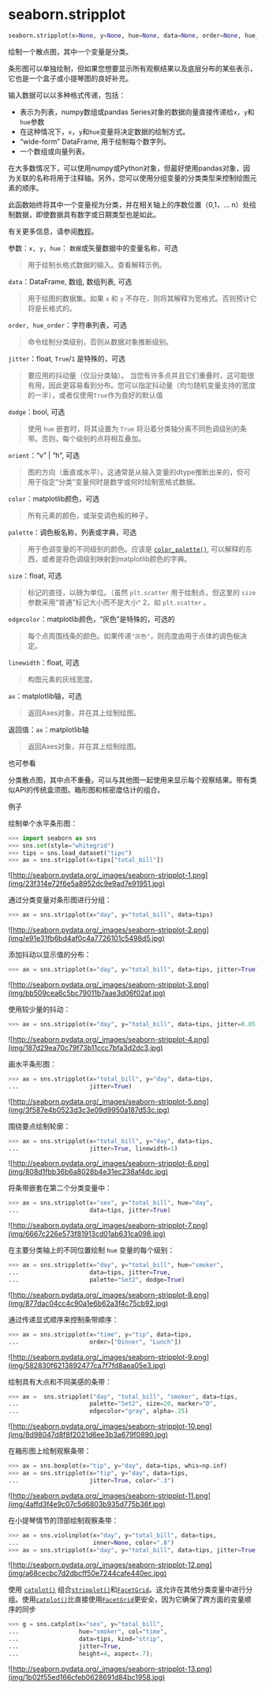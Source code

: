 # seaborn.stripplot

```py
seaborn.stripplot(x=None, y=None, hue=None, data=None, order=None, hue_order=None, jitter=True, dodge=False, orient=None, color=None, palette=None, size=5, edgecolor='gray', linewidth=0, ax=None, **kwargs)
```

绘制一个散点图，其中一个变量是分类。

条形图可以单独绘制，但如果您想要显示所有观察结果以及底层分布的某些表示，它也是一个盒子或小提琴图的良好补充。

输入数据可以以多种格式传递，包括：

*   表示为列表，numpy数组或pandas Series对象的数据向量直接传递给`x`，`y`和`hue`参数
*   在这种情况下，`x`，`y`和`hue`变量将决定数据的绘制方式。
*   “wide-form” DataFrame, 用于绘制每个数字列。
*   一个数组或向量列表。

在大多数情况下，可以使用numpy或Python对象，但最好使用pandas对象，因为关联的名称将用于注释轴。另外，您可以使用分组变量的分类类型来控制绘图元素的顺序。

此函数始终将其中一个变量视为分类，并在相关轴上的序数位置（0,1，... n）处绘制数据，即使数据具有数字或日期类型也是如此。

有关更多信息，请参阅[教程](../tutorial/categorical.html#categorical-tutorial)。

参数：`x, y, hue`： `数据`或矢量数据中的变量名称，可选

> 用于绘制长格式数据的输入。查看解释示例。

`data`：DataFrame, 数组, 数组列表, 可选

>用于绘图的数据集。如果 `x` 和 `y` 不存在，则将其解释为宽格式。否则预计它将是长格式的。

`order, hue_order`：字符串列表，可选

>命令绘制分类级别，否则从数据对象推断级别。

`jitter`：float, `True`/`1` 是特殊的，可选

>要应用的抖动量（仅沿分类轴）。 当您有许多点并且它们重叠时，这可能很有用，因此更容易看到分布。您可以指定抖动量（均匀随机变量支持的宽度的一半），或者仅使用`True`作为良好的默认值

`dodge`：bool, 可选

>使用 `hue` 嵌套时，将其设置为 `True` 将沿着分类轴分离不同色调级别的条带。否则，每个级别的点将相互叠加。

`orient`：“v” &#124; “h”, 可选

> 图的方向（垂直或水平）。这通常是从输入变量的dtype推断出来的，但可用于指定“分类”变量何时是数字或何时绘制宽格式数据。

`color`：matplotlib颜色，可选

> 所有元素的颜色，或渐变调色板的种子。

`palette`：调色板名称，列表或字典，可选

> 用于色调变量的不同级别的颜色。应该是 [`color_palette()`](seaborn.color_palette.html#seaborn.color_palette "seaborn.color_palette"), 可以解释的东西，或者是将色调级别映射到matplotlib颜色的字典。

`size`：float, 可选

> 标记的直径，以磅为单位。（虽然 `plt.scatter` 用于绘制点，但这里的 `size` 参数采用“普通”标记大小而不是大小^ 2，如 `plt.scatter` 。

`edgecolor`：matplotlib颜色，“灰色”是特殊的，可选的

>每个点周围线条的颜色。如果传递`"灰色"`，则亮度由用于点体的调色板决定。

`linewidth`：float, 可选

> 构图元素的灰线宽度。

`ax`：matplotlib轴，可选

> 返回Axes对象，并在其上绘制绘图。


返回值：`ax`：matplotlib轴

> 返回Axes对象，并在其上绘制绘图。



也可参看

分类散点图，其中点不重叠。可以与其他图一起使用来显示每个观察结果。带有类似API的传统盒须图。箱形图和核密度估计的组合。

例子

绘制单个水平条形图：

```py
>>> import seaborn as sns
>>> sns.set(style="whitegrid")
>>> tips = sns.load_dataset("tips")
>>> ax = sns.stripplot(x=tips["total_bill"])

```

![http://seaborn.pydata.org/_images/seaborn-stripplot-1.png](img/23f314e72f6e5a8952dc9e9ad7e91951.jpg)

通过分类变量对条形图进行分组：

```py
>>> ax = sns.stripplot(x="day", y="total_bill", data=tips)

```

![http://seaborn.pydata.org/_images/seaborn-stripplot-2.png](img/e91e31fb6bd4af0c4a7726101c5498d5.jpg)

添加抖动以显示值的分布：

```py
>>> ax = sns.stripplot(x="day", y="total_bill", data=tips, jitter=True)

```

![http://seaborn.pydata.org/_images/seaborn-stripplot-3.png](img/bb509cea6c5bc79011b7aae3d06f02af.jpg)

使用较少量的抖动：

```py
>>> ax = sns.stripplot(x="day", y="total_bill", data=tips, jitter=0.05)

```

![http://seaborn.pydata.org/_images/seaborn-stripplot-4.png](img/187d29ea70c79f73b11ccc7bfa3d2dc3.jpg)

画水平条形图：

```py
>>> ax = sns.stripplot(x="total_bill", y="day", data=tips,
...                    jitter=True)

```

![http://seaborn.pydata.org/_images/seaborn-stripplot-5.png](img/3f587e4b0523d3c3e09d9950a187d53c.jpg)

围绕要点绘制轮廓：

```py
>>> ax = sns.stripplot(x="total_bill", y="day", data=tips,
...                    jitter=True, linewidth=1)

```

![http://seaborn.pydata.org/_images/seaborn-stripplot-6.png](img/808d1fbb36b6a8028b4e31ec238af4dc.jpg)

将条带嵌套在第二个分类变量中：

```py
>>> ax = sns.stripplot(x="sex", y="total_bill", hue="day",
...                    data=tips, jitter=True)

```

![http://seaborn.pydata.org/_images/seaborn-stripplot-7.png](img/6667c226e573f81913cd01ab631ca098.jpg)

在主要分类轴上的不同位置绘制 `hue` 变量的每个级别：

```py
>>> ax = sns.stripplot(x="day", y="total_bill", hue="smoker",
...                    data=tips, jitter=True,
...                    palette="Set2", dodge=True)

```

![http://seaborn.pydata.org/_images/seaborn-stripplot-8.png](img/877dac04cc4c90a1e6b62a3f4c75cb92.jpg)

通过传递显式顺序来控制条带顺序：

```py
>>> ax = sns.stripplot(x="time", y="tip", data=tips,
...                    order=["Dinner", "Lunch"])

```

![http://seaborn.pydata.org/_images/seaborn-stripplot-9.png](img/582830f6213892477ca7f7fd8aea05e3.jpg)

绘制具有大点和不同美感的条带：

```py
>>> ax =  sns.stripplot("day", "total_bill", "smoker", data=tips,
...                    palette="Set2", size=20, marker="D",
...                    edgecolor="gray", alpha=.25)

```

![http://seaborn.pydata.org/_images/seaborn-stripplot-10.png](img/8d98047d8f8f2021d6ee3b3a679f0890.jpg)

在箱形图上绘制观察条带：

```py
>>> ax = sns.boxplot(x="tip", y="day", data=tips, whis=np.inf)
>>> ax = sns.stripplot(x="tip", y="day", data=tips,
...                    jitter=True, color=".3")

```

![http://seaborn.pydata.org/_images/seaborn-stripplot-11.png](img/4affd3f4e9c07c5d6803b935d775b36f.jpg)

在小提琴情节的顶部绘制观察条带：
```py
>>> ax = sns.violinplot(x="day", y="total_bill", data=tips,
...                     inner=None, color=".8")
>>> ax = sns.stripplot(x="day", y="total_bill", data=tips, jitter=True)

```

![http://seaborn.pydata.org/_images/seaborn-stripplot-12.png](img/a68cecbc7d2dbcff50e7244cafe440ec.jpg)

使用 [`catplot()`](seaborn.catplot.html#seaborn.catplot "seaborn.catplot") 组合[`stripplot()`](#seaborn.stripplot "seaborn.stripplot")和[`FacetGrid`](seaborn.FacetGrid.html#seaborn.FacetGrid "seaborn.FacetGrid")。这允许在其他分类变量中进行分组。使用[`catplot()`](seaborn.catplot.html#seaborn.catplot "seaborn.catplot")比直接使用[`FacetGrid`](seaborn.FacetGrid.html#seaborn.FacetGrid "seaborn.FacetGrid")更安全，因为它确保了跨方面的变量顺序的同步

```py
>>> g = sns.catplot(x="sex", y="total_bill",
...                 hue="smoker", col="time",
...                 data=tips, kind="strip",
...                 jitter=True,
...                 height=4, aspect=.7);

```

![http://seaborn.pydata.org/_images/seaborn-stripplot-13.png](img/1b02f55ed166cfeb0628691d84bc1958.jpg)
